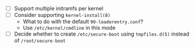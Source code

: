 - [ ] Support multiple initramfs per kernel
- [ ] Consider supporting `kernel-install(8)`
  * What to do with the default `90-loaderentry.conf`?
  * Use `/etc/kernel/cmdline` in this mode
- [ ] Decide whether to create `/etc/secure-boot` using `tmpfiles.d(5)` instead of `/root/secure-boot`
